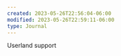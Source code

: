 ```yaml
---
created: 2023-05-26T22:56:04-06:00
modified: 2023-05-26T22:59:11-06:00
type: Journal
---
```


Userland support
